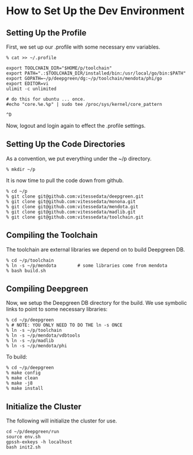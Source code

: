 How to Set Up the Dev Environment
===


Setting Up the Profile
---

First, we set up our .profile with some necessary env variables.

```
% cat >> ~/.profile

export TOOLCHAIN_DIR="$HOME/p/toolchain"
export PATH=".:$TOOLCHAIN_DIR/installed/bin:/usr/local/go/bin:$PATH"
export GOPATH=~/p/deepgreen/dg:~/p/toolchain/mendota/phi/go
export EDITOR=vi
ulimit -c unlimited

# do this for ubuntu ... once.
#echo "core.%e.%p" | sudo tee /proc/sys/kernel/core_pattern 

^D
```

Now, logout and login again to effect the .profile settings.


Setting Up the Code Directories
---

As a convention, we put everything under the ~/p directory. 

```
% mkdir ~/p
```

It is now time to pull the code down from github.

```
% cd ~/p
% git clone git@github.com:vitessedata/deepgreen.git
% git clone git@github.com:vitessedata/monona.git
% git clone git@github.com:vitessedata/mendota.git
% git clone git@github.com:vitessedata/madlib.git
% git clone git@github.com:vitessedata/toolchain.git
```

Compiling the Toolchain
---

The toolchain are external libraries we depend on to build Deepgreen DB.

```
% cd ~/p/toolchain
% ln -s ~/p/mendota        # some libraries come from mendota
% bash build.sh
```

Compiling Deepgreen
---

Now, we setup the Deepgreen DB directory for the build. We use 
symbolic links to point to some necessary libraries:

```
% cd ~/p/deepgreen
% # NOTE: YOU ONLY NEED TO DO THE ln -s ONCE 
% ln -s ~/p/toolchain 
% ln -s ~/p/mendota/vdbtools
% ln -s ~/p/madlib
% ln -s ~/p/mendota/phi
```

To build:

```
% cd ~/p/deepgreen
% make config
% make clean
% make -j8  
% make install
```

Initialize the Cluster
---

The following will initialize the cluster for use.

```
cd ~/p/deepgreen/run
source env.sh
gpssh-exkeys -h localhost
bash init2.sh
```

